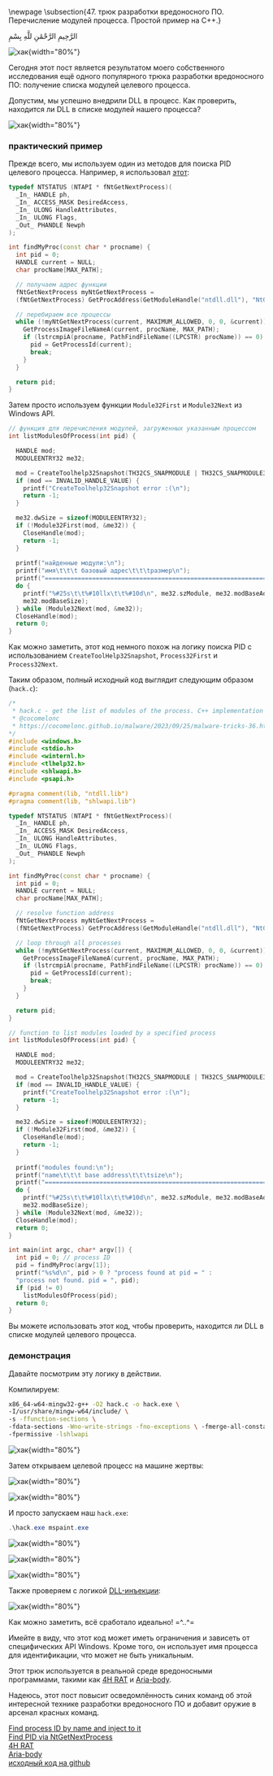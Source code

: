 \newpage
\subsection{47. трюк разработки вредоносного ПО. Перечисление модулей процесса. Простой пример на C++.}

الرَّحِيمِ الرَّحْمَٰنِ للَّهِ بِسْمِ 

![хак](./images/108/2023-09-25_13-38.png){width="80%"}      

Сегодня этот пост является результатом моего собственного исследования ещё одного популярного трюка разработки вредоносного ПО: получение списка модулей целевого процесса.     

Допустим, мы успешно внедрили DLL в процесс. Как проверить, находится ли DLL в списке модулей нашего процесса?     

![хак](./images/108/2023-09-25_13-10.png){width="80%"}      

### практический пример

Прежде всего, мы используем один из методов для поиска PID целевого процесса. Например, я использовал [этот](https://cocomelonc.github.io/malware/2023/05/26/malware-tricks-30.html):     

```cpp
typedef NTSTATUS (NTAPI * fNtGetNextProcess)(
  _In_ HANDLE ph,
  _In_ ACCESS_MASK DesiredAccess,
  _In_ ULONG HandleAttributes,
  _In_ ULONG Flags,
  _Out_ PHANDLE Newph
);

int findMyProc(const char * procname) {
  int pid = 0;
  HANDLE current = NULL;
  char procName[MAX_PATH];

  // получаем адрес функции
  fNtGetNextProcess myNtGetNextProcess = 
  (fNtGetNextProcess) GetProcAddress(GetModuleHandle("ntdll.dll"), "NtGetNextProcess");

  // перебираем все процессы
  while (!myNtGetNextProcess(current, MAXIMUM_ALLOWED, 0, 0, &current)) {
    GetProcessImageFileNameA(current, procName, MAX_PATH);
    if (lstrcmpiA(procname, PathFindFileName((LPCSTR) procName)) == 0) {
      pid = GetProcessId(current);
      break;
    }
  }

  return pid;
}
```

Затем просто используем функции `Module32First` и `Module32Next` из Windows API.     

```cpp
// функция для перечисления модулей, загруженных указанным процессом
int listModulesOfProcess(int pid) {

  HANDLE mod;
  MODULEENTRY32 me32;

  mod = CreateToolhelp32Snapshot(TH32CS_SNAPMODULE | TH32CS_SNAPMODULE32, pid);
  if (mod == INVALID_HANDLE_VALUE) { 
    printf("CreateToolhelp32Snapshot error :(\n"); 
    return -1; 
  }

  me32.dwSize = sizeof(MODULEENTRY32); 
  if (!Module32First(mod, &me32)) {
    CloseHandle(mod);
    return -1;
  }
  
  printf("найденные модули:\n");
  printf("имя\t\t\t базовый адрес\t\t\tразмер\n");
  printf("======================================================================\n");
  do {
    printf("%#25s\t\t%#10llx\t\t%#10d\n", me32.szModule, me32.modBaseAddr, 
    me32.modBaseSize);
  } while (Module32Next(mod, &me32));
  CloseHandle(mod);
  return 0;
}
```

Как можно заметить, этот код немного похож на логику поиска PID с использованием `CreateToolHelp32Snapshot`, `Process32First` и `Process32Next`.      

Таким образом, полный исходный код выглядит следующим образом (`hack.c`):     

```cpp
/*
 * hack.c - get the list of modules of the process. C++ implementation
 * @cocomelonc
 * https://cocomelonc.github.io/malware/2023/09/25/malware-tricks-36.html
*/
#include <windows.h>
#include <stdio.h>
#include <winternl.h>
#include <tlhelp32.h>
#include <shlwapi.h>
#include <psapi.h>

#pragma comment(lib, "ntdll.lib")
#pragma comment(lib, "shlwapi.lib")

typedef NTSTATUS (NTAPI * fNtGetNextProcess)(
  _In_ HANDLE ph,
  _In_ ACCESS_MASK DesiredAccess,
  _In_ ULONG HandleAttributes,
  _In_ ULONG Flags,
  _Out_ PHANDLE Newph
);

int findMyProc(const char * procname) {
  int pid = 0;
  HANDLE current = NULL;
  char procName[MAX_PATH];

  // resolve function address
  fNtGetNextProcess myNtGetNextProcess = 
  (fNtGetNextProcess) GetProcAddress(GetModuleHandle("ntdll.dll"), "NtGetNextProcess");

  // loop through all processes
  while (!myNtGetNextProcess(current, MAXIMUM_ALLOWED, 0, 0, &current)) {
    GetProcessImageFileNameA(current, procName, MAX_PATH);
    if (lstrcmpiA(procname, PathFindFileName((LPCSTR) procName)) == 0) {
      pid = GetProcessId(current);
      break;
    }
  }

  return pid;
}

// function to list modules loaded by a specified process
int listModulesOfProcess(int pid) {

  HANDLE mod;
  MODULEENTRY32 me32;

  mod = CreateToolhelp32Snapshot(TH32CS_SNAPMODULE | TH32CS_SNAPMODULE32, pid);
  if (mod == INVALID_HANDLE_VALUE) { 
    printf("CreateToolhelp32Snapshot error :(\n"); 
    return -1; 
  }

  me32.dwSize = sizeof(MODULEENTRY32); 
  if (!Module32First(mod, &me32)) {
    CloseHandle(mod);
    return -1;
  }
  
  printf("modules found:\n");
  printf("name\t\t\t base address\t\t\tsize\n");
  printf("======================================================================\n");
  do {
    printf("%#25s\t\t%#10llx\t\t%#10d\n", me32.szModule, me32.modBaseAddr, 
    me32.modBaseSize);
  } while (Module32Next(mod, &me32));
  CloseHandle(mod);
  return 0;
}

int main(int argc, char* argv[]) {
  int pid = 0; // process ID
  pid = findMyProc(argv[1]);
  printf("%s%d\n", pid > 0 ? "process found at pid = " : 
  "process not found. pid = ", pid);
  if (pid != 0)
    listModulesOfProcess(pid);
  return 0;
}
```

Вы можете использовать этот код, чтобы проверить, находится ли DLL в списке модулей целевого процесса.      

### демонстрация

Давайте посмотрим эту логику в действии.      

Компилируем:     

```bash
x86_64-w64-mingw32-g++ -O2 hack.c -o hack.exe \
-I/usr/share/mingw-w64/include/ \
-s -ffunction-sections \
-fdata-sections -Wno-write-strings -fno-exceptions \ -fmerge-all-constants -static-libstdc++ -static-libgcc \
-fpermissive -lshlwapi
```

![хак](./images/108/2023-09-25_12-47_1.png){width="80%"}      

Затем открываем целевой процесс на машине жертвы:     

![хак](./images/108/2023-09-25_12-40.png){width="80%"}      

![хак](./images/108/2023-09-25_12-41.png){width="80%"}      

И просто запускаем наш `hack.exe`:    

```powershell
.\hack.exe mspaint.exe
```

![хак](./images/108/2023-09-25_12-41_1.png){width="80%"}      

![хак](./images/108/2023-09-25_12-47.png){width="80%"}      

![хак](./images/108/2023-09-25_12-44.png){width="80%"}      

Также проверяем с логикой [DLL-инъекции](https://cocomelonc.github.io/tutorial/2021/09/20/malware-injection-2.html):    

![хак](./images/108/2023-09-25_13-36.png){width="80%"}      

Как можно заметить, всё сработало идеально! =^..^=     

Имейте в виду, что этот код может иметь ограничения и зависеть от специфических API Windows. Кроме того, он использует имя процесса для идентификации, что может не быть уникальным.     

Этот трюк используется в реальной среде вредоносными программами, такими как [4H RAT](https://attack.mitre.org/software/S0065/) и [Aria-body](https://attack.mitre.org/software/S0456/).     

Надеюсь, этот пост повысит осведомлённость синих команд об этой интересной технике разработки вредоносного ПО и добавит оружие в арсенал красных команд.      

[Find process ID by name and inject to it](https://cocomelonc.github.io/pentest/2021/09/29/findmyprocess.html)     
[Find PID via NtGetNextProcess](https://cocomelonc.github.io/malware/2023/05/26/malware-tricks-30.html)     
[4H RAT](https://attack.mitre.org/software/S0065/)      
[Aria-body](https://attack.mitre.org/software/S0456/)      
[исходный код на github](https://github.com/cocomelonc/meow/tree/master/2023-09-25-malware-trick-36)           
